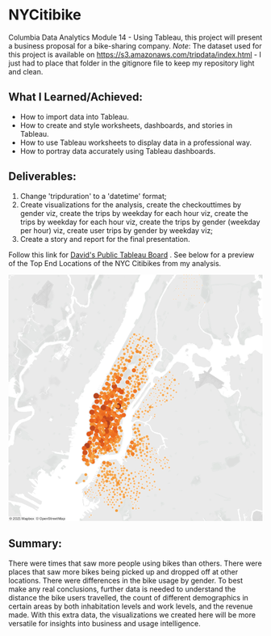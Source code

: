 # NYCitibike
Columbia Data Analytics Module 14 - Using Tableau, this project will present a business proposal for a bike-sharing company. _Note_: The dataset used for this project is available on https://s3.amazonaws.com/tripdata/index.html - I just had to 
place that folder in the gitignore file to keep my repository light and clean.

## What I Learned/Achieved:
- How to import data into Tableau.
- How to create and style worksheets, dashboards, and stories in Tableau.
- How to use Tableau worksheets to display data in a professional way.
- How to portray data accurately using Tableau dashboards. 

## Deliverables:
1. Change 'tripduration' to a 'datetime' format;
2. Create visualizations for the analysis, create the checkouttimes by gender viz, create the trips by weekday for each
   hour viz, create the trips by weekday for each hour viz, create the trips by gender (weekday per hour) viz, create
   user trips by gender by weekday viz;
3. Create a story and report for the final presentation.

Follow this link for [David's Public Tableau Board](https://public.tableau.com/profile/david.adams2751#!/vizhome/CitibikeUsageinNYC_16208434735690/CitibikeUsageinNYC) . See below for a preview of the Top End Locations of the NYC Citibikes from my analysis.

![NYC Top Ending Locations](NYC_End_Loc.png)

## Summary:
There were times that saw more people using bikes than others. There were places that saw more bikes being picked up and dropped off at other locations. There were differences in the bike usage by gender. To best make any real conclusions, further data is needed to understand the distance the bike users travelled, the count of different demographics in certain areas by both inhabitation levels and work levels, and the revenue made. With this extra data, the visualizations we created here will be more versatile for insights into business and usage intelligence.
